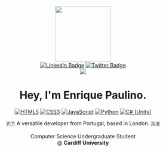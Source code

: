 <div id="header" align="center">
  <img src="https://media0.giphy.com/media/v1.Y2lkPTc5MGI3NjExOWNhZmM1NDg5NjE1ZjUyY2U1NDZkM2RhOGZhZGZjMDFmNmE0YTQwZSZjdD1z/KRfBgRKoKuXno1Sb4D/giphy.gif" width="150"/>

  <div id="badges">
    <a href="https://www.linkedin.com/in/enriquepaulino/"><img src="https://img.shields.io/badge/LinkedIn-blue?style=for-the-badge&logo=linkedin&logoColor=white"     alt="LinkedIn Badge"/></a>
    <a href="https://twitter.com/enrpau"><img src="https://img.shields.io/badge/Twitter-blue?style=for-the-badge&logo=twitter&logoColor=white" alt="Twitter Badge"/></a>
  </div>
  <a href="#"><img src="https://api.visitorbadge.io/api/visitors?path=https%3A%2F%2Fgithub.com%2Fenrique-paulino&label=Visitors&countColor=%23007ec6&style=flat-square&labelStyle=upper" /></a>
  
   <h1> Hey, I'm Enrique Paulino.</h1>
   
</div>

<div id="about-me" align="center">

  <a href="#"><img alt="HTML5" src="https://img.shields.io/badge/HTML5-E34F26?logo=html5&logoColor=white&style=flat"/></a>
  <a href="#"><img alt="CSS3" src="https://img.shields.io/badge/CSS3-1572B6?logo=css3&logoColor=white&style=flat"/></a>
  <a href="#"><img alt="JavaScript" src="https://img.shields.io/badge/JavaScript-F7DF1E?logo=javascript&logoColor=black&style=flat"/></a>
  <a href="#"><img alt="Python" src="https://img.shields.io/badge/Python-3776AB?logo=python&logoColor=white&style=flat"/></a>
  <a href="#"><img alt="C# (Unity)" src="https://img.shields.io/badge/C%23-313639?logo=unity&logoColor=white&style=flat"/></a>

  <p>
    🇵🇹 A versatile developer from Portugal, based in London. 🇬🇧 <br> <br>
    Computer Science Undergraduate Student <br>
    @ <strong>Cardiff University</strong> <br>
  </p>
</div>
